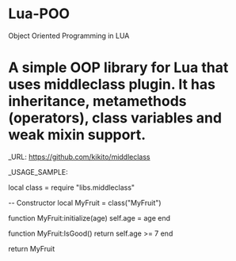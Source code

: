 # Lua-POO
Object Oriented Programming in LUA

# A simple OOP library for Lua that uses middleclass plugin. It has inheritance, metamethods (operators), class variables and weak mixin support.

_URL: https://github.com/kikito/middleclass

_USAGE_SAMPLE:

local class = require "libs.middleclass"

-- Constructor
local MyFruit = class("MyFruit")

function MyFruit:initialize(age)
    self.age = age
end

function MyFruit:IsGood()
    return self.age >= 7
end

return MyFruit
